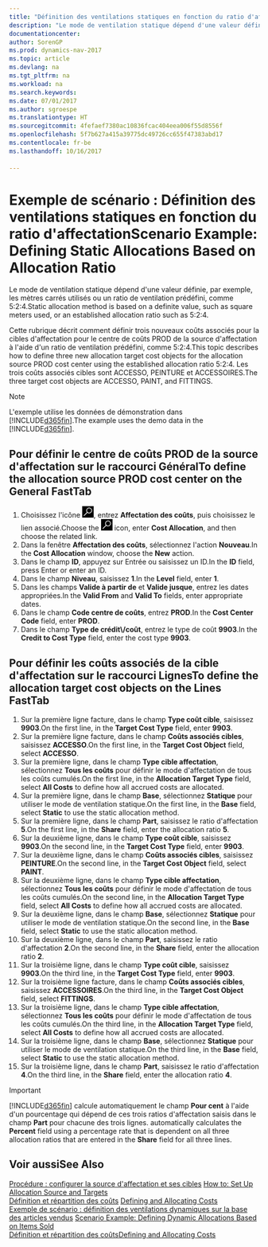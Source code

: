 ```yaml
---
title: "Définition des ventilations statiques en fonction du ratio d'affectation"
description: "Le mode de ventilation statique dépend d'une valeur définie, par exemple, les mètres carrés utilisés ou un ratio de ventilation prédéfini, comme 5:2:4."
documentationcenter: 
author: SorenGP
ms.prod: dynamics-nav-2017
ms.topic: article
ms.devlang: na
ms.tgt_pltfrm: na
ms.workload: na
ms.search.keywords: 
ms.date: 07/01/2017
ms.author: sgroespe
ms.translationtype: HT
ms.sourcegitcommit: 4fefaef7380ac10836fcac404eea006f55d8556f
ms.openlocfilehash: 5f7b627a415a39775dc49726cc655f47383abd17
ms.contentlocale: fr-be
ms.lasthandoff: 10/16/2017

---
```

# <a name="scenario-example-defining-static-allocations-based-on-allocation-ratio"></a><span data-ttu-id="6c096-103">Exemple de scénario : Définition des ventilations statiques en fonction du ratio d'affectation</span><span class="sxs-lookup"><span data-stu-id="6c096-103">Scenario Example: Defining Static Allocations Based on Allocation Ratio</span></span>
<span data-ttu-id="6c096-104">Le mode de ventilation statique dépend d'une valeur définie, par exemple, les mètres carrés utilisés ou un ratio de ventilation prédéfini, comme 5:2:4.</span><span class="sxs-lookup"><span data-stu-id="6c096-104">Static allocation method is based on a definite value, such as square meters used, or an established allocation ratio such as 5:2:4.</span></span>  

<span data-ttu-id="6c096-105">Cette rubrique décrit comment définir trois nouveaux coûts associés pour la cibles d'affectation pour le centre de coûts PROD de la source d'affectation à l'aide d'un ratio de ventilation prédéfini, comme 5:2:4.</span><span class="sxs-lookup"><span data-stu-id="6c096-105">This topic describes how to define three new allocation target cost objects for the allocation source PROD cost center using the established allocation ratio 5:2:4.</span></span> <span data-ttu-id="6c096-106">Les trois coûts associés cibles sont ACCESSO, PEINTURE et ACCESSOIRES.</span><span class="sxs-lookup"><span data-stu-id="6c096-106">The three target cost objects are ACCESSO, PAINT, and FITTINGS.</span></span>  

> [!NOTE]  
>  <span data-ttu-id="6c096-107">L'exemple utilise les données de démonstration dans [!INCLUDE[d365fin](includes/d365fin_md.md)].</span><span class="sxs-lookup"><span data-stu-id="6c096-107">The example uses the demo data in the [!INCLUDE[d365fin](includes/d365fin_md.md)].</span></span>  

## <a name="to-define-the-allocation-source-prod-cost-center-on-the-general-fasttab"></a><span data-ttu-id="6c096-108">Pour définir le centre de coûts PROD de la source d'affectation sur le raccourci Général</span><span class="sxs-lookup"><span data-stu-id="6c096-108">To define the allocation source PROD cost center on the General FastTab</span></span>  

1.  <span data-ttu-id="6c096-109">Choisissez l'icône ![Page ou état pour la recherche](media/ui-search/search_small.png "icône Page ou état pour la recherche"), entrez **Affectation des coûts**, puis choisissez le lien associé.</span><span class="sxs-lookup"><span data-stu-id="6c096-109">Choose the ![Search for Page or Report](media/ui-search/search_small.png "Search for Page or Report icon") icon, enter **Cost Allocation**, and then choose the related link.</span></span>  
2.  <span data-ttu-id="6c096-110">Dans la fenêtre **Affectation des coûts**, sélectionnez l'action **Nouveau**.</span><span class="sxs-lookup"><span data-stu-id="6c096-110">In the **Cost Allocation** window, choose the **New** action.</span></span>  
3.  <span data-ttu-id="6c096-111">Dans le champ **ID**, appuyez sur Entrée ou saisissez un ID.</span><span class="sxs-lookup"><span data-stu-id="6c096-111">In the **ID** field, press Enter or enter an ID.</span></span>  
4.  <span data-ttu-id="6c096-112">Dans le champ **Niveau**, saisissez **1**.</span><span class="sxs-lookup"><span data-stu-id="6c096-112">In the **Level** field, enter **1**.</span></span>  
5.  <span data-ttu-id="6c096-113">Dans les champs **Valide à partir de** et **Valide jusque**, entrez les dates appropriées.</span><span class="sxs-lookup"><span data-stu-id="6c096-113">In the **Valid From** and **Valid To** fields, enter appropriate dates.</span></span>  
6.  <span data-ttu-id="6c096-114">Dans le champ **Code centre de coûts**, entrez **PROD**.</span><span class="sxs-lookup"><span data-stu-id="6c096-114">In the **Cost Center Code** field, enter **PROD**.</span></span>  
7.  <span data-ttu-id="6c096-115">Dans le champ **Type de crédit\\\/coût**, entrez le type de coût **9903**.</span><span class="sxs-lookup"><span data-stu-id="6c096-115">In the **Credit to Cost Type** field, enter the cost type **9903**.</span></span>  

## <a name="to-define-the-allocation-target-cost-objects-on-the-lines-fasttab"></a><span data-ttu-id="6c096-116">Pour définir les coûts associés de la cible d'affectation sur le raccourci Lignes</span><span class="sxs-lookup"><span data-stu-id="6c096-116">To define the allocation target cost objects on the Lines FastTab</span></span>  

1.  <span data-ttu-id="6c096-117">Sur la première ligne facture, dans le champ **Type coût cible**, saisissez **9903**.</span><span class="sxs-lookup"><span data-stu-id="6c096-117">On the first line, in the **Target Cost Type** field, enter **9903**.</span></span>  
2.  <span data-ttu-id="6c096-118">Sur la première ligne facture, dans le champ **Coûts associés cibles**, saisissez **ACCESSO**.</span><span class="sxs-lookup"><span data-stu-id="6c096-118">On the first line, in the **Target Cost Object** field, select **ACCESSO**.</span></span>  
3.  <span data-ttu-id="6c096-119">Sur la première ligne, dans le champ **Type cible affectation**, sélectionnez **Tous les coûts** pour définir le mode d'affectation de tous les coûts cumulés.</span><span class="sxs-lookup"><span data-stu-id="6c096-119">On the first line, in the **Allocation Target Type** field, select **All Costs** to define how all accrued costs are allocated.</span></span>  
4.  <span data-ttu-id="6c096-120">Sur la première ligne, dans le champ **Base**, sélectionnez **Statique** pour utiliser le mode de ventilation statique.</span><span class="sxs-lookup"><span data-stu-id="6c096-120">On the first line, in the **Base** field, select **Static** to use the static allocation method.</span></span>  
5.  <span data-ttu-id="6c096-121">Sur la première ligne, dans le champ **Part**, saisissez le ratio d'affectation **5**.</span><span class="sxs-lookup"><span data-stu-id="6c096-121">On the first line, in the **Share** field, enter the allocation ratio **5**.</span></span>  
6.  <span data-ttu-id="6c096-122">Sur la deuxième ligne, dans le champ **Type coût cible**, saisissez **9903**.</span><span class="sxs-lookup"><span data-stu-id="6c096-122">On the second line, in the **Target Cost Type** field, enter **9903**.</span></span>  
7.  <span data-ttu-id="6c096-123">Sur la deuxième ligne, dans le champ **Coûts associés cibles**, saisissez **PEINTURE**.</span><span class="sxs-lookup"><span data-stu-id="6c096-123">On the second line, in the **Target Cost Object** field, select **PAINT**.</span></span>  
8.  <span data-ttu-id="6c096-124">Sur la deuxième ligne, dans le champ **Type cible affectation**, sélectionnez **Tous les coûts** pour définir le mode d'affectation de tous les coûts cumulés.</span><span class="sxs-lookup"><span data-stu-id="6c096-124">On the second line, in the **Allocation Target Type** field, select **All Costs** to define how all accrued costs are allocated.</span></span>  
9. <span data-ttu-id="6c096-125">Sur la deuxième ligne, dans le champ **Base**, sélectionnez **Statique** pour utiliser le mode de ventilation statique.</span><span class="sxs-lookup"><span data-stu-id="6c096-125">On the second line, in the **Base** field, select **Static** to use the static allocation method.</span></span>  
10. <span data-ttu-id="6c096-126">Sur la deuxième ligne, dans le champ **Part**, saisissez le ratio d'affectation **2**.</span><span class="sxs-lookup"><span data-stu-id="6c096-126">On the second line, in the **Share** field, enter the allocation ratio **2**.</span></span>  
11. <span data-ttu-id="6c096-127">Sur la troisième ligne, dans le champ **Type coût cible**, saisissez **9903**.</span><span class="sxs-lookup"><span data-stu-id="6c096-127">On the third line, in the **Target Cost Type** field, enter **9903**.</span></span>  
12. <span data-ttu-id="6c096-128">Sur la troisième ligne facture, dans le champ **Coûts associés cibles**, saisissez **ACCESSOIRES**.</span><span class="sxs-lookup"><span data-stu-id="6c096-128">On the third line, in the **Target Cost Object** field, select **FITTINGS**.</span></span>  
13. <span data-ttu-id="6c096-129">Sur la troisième ligne, dans le champ **Type cible affectation**, sélectionnez **Tous les coûts** pour définir le mode d'affectation de tous les coûts cumulés.</span><span class="sxs-lookup"><span data-stu-id="6c096-129">On the third line, in the **Allocation Target Type** field, select **All Costs** to define how all accrued costs are allocated.</span></span>  
14. <span data-ttu-id="6c096-130">Sur la troisième ligne, dans le champ **Base**, sélectionnez **Statique** pour utiliser le mode de ventilation statique.</span><span class="sxs-lookup"><span data-stu-id="6c096-130">On the third line, in the **Base** field, select **Static** to use the static allocation method.</span></span>  
15. <span data-ttu-id="6c096-131">Sur la troisième ligne, dans le champ **Part**, saisissez le ratio d'affectation **4**.</span><span class="sxs-lookup"><span data-stu-id="6c096-131">On the third line, in the **Share** field, enter the allocation ratio **4**.</span></span>  

> [!IMPORTANT]  
>  [!INCLUDE[d365fin](includes/d365fin_md.md)]<span data-ttu-id="6c096-132"> calcule automatiquement le champ **Pour cent** à l'aide d'un pourcentage qui dépend de ces trois ratios d'affectation saisis dans le champ **Part** pour chacune des trois lignes.</span><span class="sxs-lookup"><span data-stu-id="6c096-132"> automatically calculates the **Percent** field using a percentage rate that is dependent on all three allocation ratios that are entered in the **Share** field for all three lines.</span></span>  

## <a name="see-also"></a><span data-ttu-id="6c096-133">Voir aussi</span><span class="sxs-lookup"><span data-stu-id="6c096-133">See Also</span></span>  
<span data-ttu-id="6c096-134">[Procédure : configurer la source d'affectation et ses cibles](finance-how-to-set-up-allocation-source-and-targets.md) </span><span class="sxs-lookup"><span data-stu-id="6c096-134">[How to: Set Up Allocation Source and Targets](finance-how-to-set-up-allocation-source-and-targets.md) </span></span>  
<span data-ttu-id="6c096-135">[Définition et répartition des coûts](finance-define-and-allocate-costs.md) </span><span class="sxs-lookup"><span data-stu-id="6c096-135">[Defining and Allocating Costs](finance-define-and-allocate-costs.md) </span></span>  
<span data-ttu-id="6c096-136">[Exemple de scénario : définition des ventilations dynamiques sur la base des articles vendus](finance-scenario-example-defining-dynamic-allocations-based-on-items-sold.md) </span><span class="sxs-lookup"><span data-stu-id="6c096-136">[Scenario Example: Defining Dynamic Allocations Based on Items Sold](finance-scenario-example-defining-dynamic-allocations-based-on-items-sold.md) </span></span>  
[<span data-ttu-id="6c096-137">Définition et répartition des coûts</span><span class="sxs-lookup"><span data-stu-id="6c096-137">Defining and Allocating Costs</span></span>](finance-define-and-allocate-costs.md)

